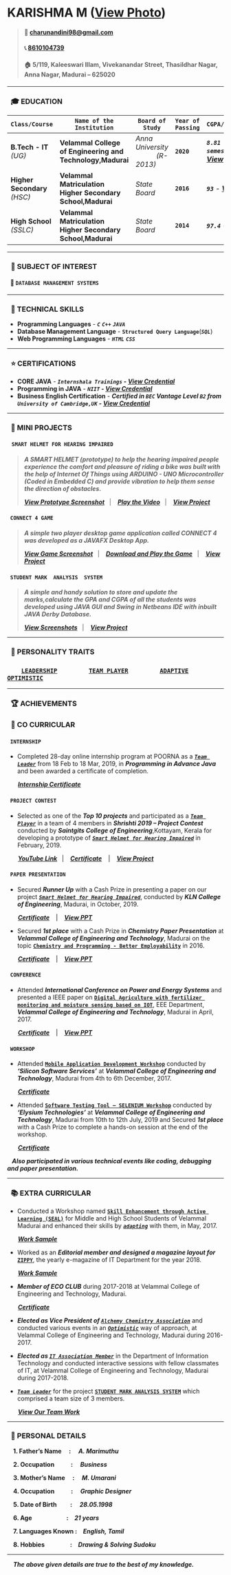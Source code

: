 # KARISHMA M ([View Photo][1])          
                                                                                 

> #### :email:   [charunandini98@gmail.com](charunandini98@gmail.com) 
> #### :telephone_receiver: [8610104739](tel:8610104739) 
> #### :house:  5/119, Kaleeswari Illam, Vivekanandar Street, Thasildhar Nagar, Anna Nagar, Madurai – 625020


---
[1]:https://github.com/KarishmaMarimuthu/resume/blob/master/Photo.JPG

### &ensp;:mortar_board: EDUCATION


 **`Class/Course`** | **`Name of the Institution`** | **`Board of Study`** | **`Year of Passing`** | **`CGPA/Percentage`**
 --- | --- | --- | --- | --- 
 **B.Tech - IT** _(UG)_ | **Velammal College of Engineering and Technology,Madurai** | *Anna University &ensp;&ensp;&ensp;&ensp;&ensp;&ensp;(R-2013)* | **`2020`** |  _**`8.81 (upto 6th semester)`**_ **_- [View][2]_**   
 **Higher Secondary** _(HSC)_ | **Velammal Matriculation Higher Secondary School,Madurai** | *State Board* | **`2016`** | ***`93`*** - **_[View][3]_**
 **High School** _(SSLC)_ | **Velammal Matriculation Higher Secondary School,Madurai** | *State Board* | **`2014`** | ***`97.4`*** - **_[View][4]_**
---
[2]: https://drive.google.com/open?id=10PR0zfMvB3vJfuAQ0XJzuM8Vl5fyRz9T
[3]: https://drive.google.com/open?id=1veH-WBlALJSmbuQMGeyuAZCE-R2dt5mK
[4]: https://drive.google.com/open?id=1lth9wXJ6E-H7jo8qG-gH6ciWAWKaT_Qz
### &ensp;:book: SUBJECT OF INTEREST


#### &ensp;:open_file_folder: `DATABASE MANAGEMENT SYSTEMS`

---
### &ensp;:pencil: TECHNICAL SKILLS

- **Programming Languages** - _**`C`**_ _**`C++`**_ _**`JAVA`**_
- **Database Management Language** - **`Structured Query Language`**(_**`SQL`**_)
- **Web Programming Languages** - _**`HTML`**_ _**`CSS`**_

---
### &ensp;:star: CERTIFICATIONS

- **CORE JAVA** - _**`Internshala Trainings` - [View Credential](https://drive.google.com/open?id=13lnf5mgCRmay7HGwxLHh5AuoZ3Iw3cJN)**_
- **Programming in JAVA** - _**`NIIT` - [View Credential](https://drive.google.com/open?id=10V9p5KxMzr3PwGijpidZG_Jij_SyBVuc)**_
- **Business English Certification** - _**Certified in **`BEC`** Vantage Level **`B2`** from **`University of Cambridge,UK`** - [View Credential](https://drive.google.com/open?id=10W2TrNDiAAqskPC-3PkyEE417oEUnzPS)**_
 
---
### &ensp;:bookmark_tabs: MINI PROJECTS
#### &ensp; `SMART HELMET FOR HEARING IMPAIRED`


> **_A SMART HELMET (prototype) to help the hearing impaired people experience the comfort and pleasure of riding a bike was built with the help of Internet Of Things using ARDUINO - UNO Microcontroller (Coded in Embedded C) and provide vibration to help them sense the direction of obstacles._**
>
> _**[View Prototype Screenshot](https://github.com/KarishmaMarimuthu/Smart-Helmet/blob/master/README.md)**_ &ensp;| &ensp;
> _**[Play the Video](https://drive.google.com/file/d/1wXzMjI-VvUcYSD6Q7pz5xRBNW9BFg1qo/view)**_ &ensp;| &ensp;
> _**[View Project](https://github.com/KarishmaMarimuthu/Smart-Helmet)**_


#### &ensp;`CONNECT 4 GAME`


> **_A simple two player desktop game application called CONNECT 4 was developed as a JAVAFX Desktop App._**
>
> _**[View Game Screenshot](https://github.com/KarishmaMarimuthu/Connect4Game/blob/master/Connect4Game%20-%20Screenshot.JPG)**_ &ensp;| &ensp;
> _**[Download and Play the Game](https://github.com/KarishmaMarimuthu/Connect4Game/blob/master/Connect%20Four%20Game.jar)**_ &ensp;| &ensp;
> _**[View Project](https://github.com/KarishmaMarimuthu/Connect4Game)**_


#### &ensp;`STUDENT MARK  ANALYSIS  SYSTEM`


> **_A simple and handy solution to store and update the marks,calculate the GPA and CGPA of all the students was developed using JAVA GUI and Swing in Netbeans IDE with inbuilt JAVA Derby Database._**
>
> _**[View Screenshots](https://drive.google.com/open?id=1GTJsOv73HWAHzI2B9DtU9XQC2pMj-Vo8)**_ &ensp;| &ensp;
> _**[View Project](https://github.com/KarishmaMarimuthu/Student-Mark-Analysis-System)**_


---
### &ensp;:bust_in_silhouette: PERSONALITY TRAITS
### &emsp;&emsp;[**`LEADERSHIP`**](#internship) &emsp;&emsp;&emsp;&emsp; [**`TEAM PLAYER`**](#project-contest) &emsp;&emsp;&emsp;&emsp; [**`ADAPTIVE`**](#extra-curricular) &emsp;&emsp;&emsp;&emsp; [**`OPTIMISTIC`**](#extra-curricular)

---
### &ensp;:trophy: ACHIEVEMENTS

### &ensp;:page_with_curl: CO CURRICULAR

#### &ensp;`INTERNSHIP`

- Completed 28-day online internship program at POORNA as a [_**`Team Leader`**_](#leadership) from 18 Feb to 18 Mar, 2019, in **_Programming in Advance Java_** and been awarded a certificate of completion.

&ensp;&ensp;&ensp; _**[Internship Certificate](https://drive.google.com/open?id=1IH8u6YNCQ0LOa41AHySg6I0i3mQ6wSoe)**_

#### &ensp;`PROJECT CONTEST`

- Selected as one of the _**Top 10 projects**_ and participated as a [_**`Team Player`**_](#team-player) in a team of 4 members in _**Shrishti 2019 – Project Contest**_ conducted by _**Saintgits College of Engineering**_,Kottayam, Kerala for developing a prototype of [_**`Smart Helmet for Hearing Impaired`**_](#smart-helmet-for-hearing-impaired) in February, 2019.

&ensp;&ensp;&ensp; _**[YouTube Link](https://www.youtube.com/watch?v=Ura30iEriD4&t=7s)**_&ensp; | &ensp;  _**[Certificate](https://drive.google.com/open?id=10TqOisc4EMg9tpIj8n8AfjaaKdmIB-hL)**_ &ensp; | &ensp;  _**[View Project](https://github.com/KarishmaMarimuthu/Smart-Helmet)**_

#### &ensp;`PAPER PRESENTATION`

- Secured _**Runner Up**_ with a Cash Prize in presenting a paper on our project [_**`Smart Helmet for Hearing Impaired`**_](#paper-presentation), conducted by _**KLN College of Engineering**_, Madurai, in October, 2019. &ensp;  

&ensp;&ensp;&ensp; _**[Certificate](https://drive.google.com/open?id=1HRjnIGRShJtETU7lxBrxW-SLnBknzLmK)**_ &ensp; | &ensp; _**[View PPT](https://drive.google.com/file/d/1-u6YoLIUmnf09plQtnnVhLbfvDi9NfRg/view)**_

- Secured _**1st place**_ with a Cash Prize in _**Chemistry Paper Presentation**_ at _**Velammal College of Engineering and Technology**_, Madurai on the topic [**`Chemistry and Programming - Better Employability`**](#paper-presentation) in 2016. 

&ensp;&ensp;&ensp; _**[Certificate](https://drive.google.com/open?id=10XLmuw2yV7pUbPBdBhOfEN9lfoodDtV5)**_ &ensp; | &ensp; _**[View PPT](https://drive.google.com/open?id=1FhKF3eAsRNAFDaFd5B5cHU1OkjhvPQzc)**_

#### &ensp;`CONFERENCE`

- Attended _**International Conference on Power and Energy Systems**_ and presented a IEEE paper on 
[**`Digital Agriculture with fertilizer monitoring and moisture sensing based on IOT`**](#conference), EEE Department, _**Velammal College of Engineering and Technology**_, Madurai in April, 2017. 

&ensp;&ensp;&ensp;  _**[Certificate](https://drive.google.com/open?id=10YSjLNCHHNSbL2L_q3Y1XhzTHrjSfInV)**_ &ensp; | &ensp; _**[View PPT](https://drive.google.com/file/d/1rRGCewKaKcEIs7Yb0kRSEYsKD0zlS0Sg/view)**_

#### &ensp;`WORKSHOP`

- Attended [**`Mobile Application Development Workshop`**](#workshop) conducted by _**‘Silicon Software Services’**_ at _**Velammal College of Engineering and Technology**_, Madurai from 4th to 6th December, 2017. 

&ensp;&ensp;&ensp; _**[Certificate](https://drive.google.com/open?id=10eZjkpZJlqjg0S66VUUQt2H2j3zLigfg)**_

- Attended [**`Software Testing Tool – SELENIUM Workshop`**](#workshop) conducted by _**‘Elysium Technologies’**_ at _**Velammal College of Engineering and Technology**_, Madurai from 10th to 12th July, 2019 and Secured _**1st place**_ with a Cash Prize to complete a hands-on session at the end of the workshop. 

&ensp;&ensp;&ensp; _**[Certificate](https://drive.google.com/open?id=10h97lb_J7lpR9JfyQC7yTnfyJ74unqm4)**_

&ensp; _**Also participated in various technical events like coding, debugging and paper presentation.**_

---
### &ensp;:books: EXTRA CURRICULAR

- Conducted a Workshop named [**`Skill Enhancement through Active Learning (SEAL)`**](#extra-curricular) for Middle and High School Students of Velammal Madurai and enhanced their skills by [_**`adapting`**_](#apadtive) with them, in May, 2017.

&ensp;&ensp;&ensp; _**[Work Sample](https://drive.google.com/open?id=1GoHN44m9McNgnIWHOX-IfeQ9DR5MVST0)**_

- Worked as an _**Editorial member and designed a magazine layout for**_ [**`ZIPPY`**](#extra-curricular), the yearly e-magazine of IT Department for the year 2018.

&ensp;&ensp;&ensp;  _**[Work Sample](https://drive.google.com/file/d/1_v_S9YcYBeZuOhq4-R0tLmIim2ntb6JH/view)**_ 

- _**Member of ECO CLUB**_ during 2017-2018 at Velammal College of Engineering and Technology, Madurai.&ensp; 

&ensp;&ensp;&ensp; _**[Certificate](https://drive.google.com/open?id=10kku9H58OGLjAD2KAcM3HWdcoldl80Ov)**_

- _**Elected as Vice President of [`Alchemy Chemistry Association`](#team-player)**_ and conducted various events in an [_**`Optimistic`**_](#optimistic) way of approach, at Velammal College of Engineering and Technology, Madurai during 2016-2017.

- _**Elected as [`IT Association Member`](#team-player)**_ in the Department of Information Technology and conducted interactive sessions with fellow classmates of IT, at Velammal College of Engineering and Technology, Madurai during 2017-2018.

- [_**`Team Leader`**_](#leadership) for the project [**`STUDENT MARK ANALYSIS SYSTEM`**](#student-mark-analysis-system) which comprised a team size of 3 members.

&ensp;&ensp;&ensp; _**[View Our Team Work](https://github.com/KarishmaMarimuthu/Student-Mark-Analysis-System)**_

---
### &ensp;:bust_in_silhouette: PERSONAL DETAILS

&emsp;**1. Father’s  Name &ensp;&ensp;:&ensp;&ensp;	_A. Marimuthu_**  

&emsp;**2. Occupation &ensp;&ensp;&ensp;&ensp;&ensp;:&ensp;&ensp;	_Business_**

&emsp;**3. Mother’s Name &ensp;&ensp;:&ensp;&ensp; _M. Umarani_**     

&emsp;**4. Occupation &ensp;&ensp;&ensp;&ensp;&ensp;:&ensp;&ensp;	_Graphic Designer_**

&emsp;**5. Date of Birth &ensp;&ensp;&ensp;&ensp;:&ensp;&ensp; _28.05.1998_** 	   

&emsp;**6. Age &ensp;&ensp;&ensp;&ensp;&ensp;&ensp;&ensp;&ensp;&ensp;&ensp;&ensp;:&ensp;&ensp;_21 years_**

&emsp;**7. Languages Known :&ensp;&ensp;_English, Tamil_**	

&emsp;**8. Hobbies &ensp;&ensp;&ensp;&ensp;&ensp;&ensp;&ensp;&ensp;:&ensp;&ensp;_Drawing & Solving Sudoku_**

---
&emsp;_**The above given details are true to the best of my knowledge.**_




